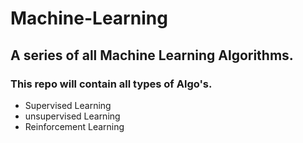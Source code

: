 #  Machine-Learning
## A series of all Machine Learning Algorithms.
###  This repo will contain all types of Algo's.
* Supervised Learning
* unsupervised Learning
*  Reinforcement Learning
